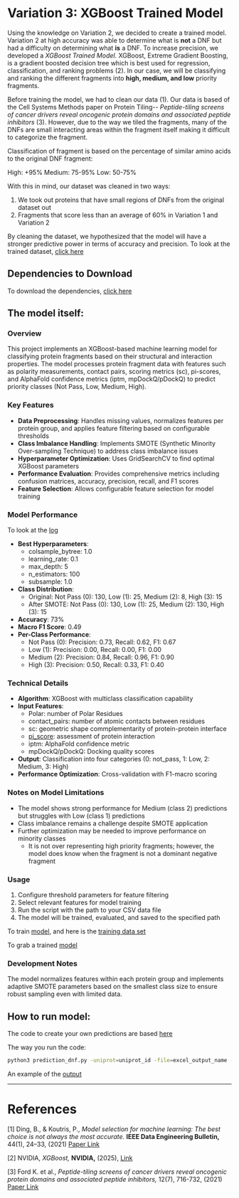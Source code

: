 # Variation 3: XGBoost Trained Model
Using the knowledge on Variation 2, we decided to create a trained model. Variation 2 at high accuracy was able to determine what is **not** a DNF but had a difficulty on determining what **is** a DNF. To increase precision, we developed a *XGBoost Trained Model.* XGBoost, Extreme Gradient Boosting, is a gradient boosted decision tree which is best used for regression, classification, and ranking problems (2). In our case, we will be classifying and ranking the different fragments into **high, medium, and low** priority fragments. 

Before training the model, we had to clean our data (1). Our data is based of the Cell Systems Methods paper on Protein Tiling-- *Peptide-tiling screens of cancer drivers reveal oncogenic protein domains and associated peptide inhibitors* (3). However, due to the way we tiled the fragments, many of the DNFs are small interacting areas within the fragment itself making it difficult to categorize the fragment. 

Classification of fragment is based on the percentage of similar amino acids to the original DNF fragment:

High: +95%
Medium: 75-95%
Low: 50-75%

With this in mind, our dataset was cleaned in two ways:
1. We took out proteins that have small regions of DNFs from the original dataset out
2. Fragments that score less than an average of 60% in Variation 1 and Variation 2

By cleaning the dataset, we hypothesized that the model will have a stronger predictive power in terms of accuracy and precision. To look at the trained dataset, [click here](library_dnf.csv)


## Dependencies to Download
To download the dependencies, [click here](xgboost.yml)

## The model itself:
### Overview
This project implements an XGBoost-based machine learning model for classifying protein fragments based on their structural and interaction properties. The model processes protein fragment data with features such as polarity measurements, contact pairs, scoring metrics (sc), pi-scores, and AlphaFold confidence metrics (iptm, mpDockQ/pDockQ) to predict priority classes (Not Pass, Low, Medium, High).

### Key Features
- **Data Preprocessing**: Handles missing values, normalizes features per protein group, and applies feature filtering based on configurable thresholds
- **Class Imbalance Handling**: Implements SMOTE (Synthetic Minority Over-sampling Technique) to address class imbalance issues
- **Hyperparameter Optimization**: Uses GridSearchCV to find optimal XGBoost parameters
- **Performance Evaluation**: Provides comprehensive metrics including confusion matrices, accuracy, precision, recall, and F1 scores
- **Feature Selection**: Allows configurable feature selection for model training

### Model Performance
To look at the [log](training_info.log)
- **Best Hyperparameters**: 
  - colsample_bytree: 1.0
  - learning_rate: 0.1
  - max_depth: 5
  - n_estimators: 100
  - subsample: 1.0
- **Class Distribution**:
  - Original: Not Pass (0): 130, Low (1): 25, Medium (2): 8, High (3): 15
  - After SMOTE: Not Pass (0): 130, Low (1): 25, Medium (2): 130, High (3): 15
- **Accuracy**: 73%
- **Macro F1 Score**: 0.49
- **Per-Class Performance**:
  - Not Pass (0): Precision: 0.73, Recall: 0.62, F1: 0.67
  - Low (1): Precision: 0.00, Recall: 0.00, F1: 0.00
  - Medium (2): Precision: 0.84, Recall: 0.96, F1: 0.90
  - High (3): Precision: 0.50, Recall: 0.33, F1: 0.40

### Technical Details
- **Algorithm**: XGBoost with multiclass classification capability
- **Input Features**:
  - Polar: number of Polar Residues
  - contact_pairs: number of atomic contacts between residues 
  - sc: geometric shape commplementarity of protein-protein interface
  - [pi_score](https://www.nature.com/articles/s41467-021-23692-x): assessment of protein interaction 
  - iptm: AlphaFold confidence metric
  - mpDockQ/pDockQ: Docking quality scores
- **Output**: Classification into four categories (0: not_pass, 1: Low, 2: Medium, 3: High)
- **Performance Optimization**: Cross-validation with F1-macro scoring

### Notes on Model Limitations
- The model shows strong performance for Medium (class 2) predictions but struggles with Low (class 1) predictions
- Class imbalance remains a challenge despite SMOTE application
- Further optimization may be needed to improve performance on minority classes
    - It is not over representing high priority fragments; however, the model does know when the fragment is not a dominant negative fragment

### Usage
1. Configure threshold parameters for feature filtering
2. Select relevant features for model training
3. Run the script with the path to your CSV data file
4. The model will be trained, evaluated, and saved to the specified path

To train [model](model_creation.py), and here is the [training data set](library_dnf.csv)

To grab a trained [model](model_xgboost_moodel.pkl)

### Development Notes
The model normalizes features within each protein group and implements adaptive SMOTE parameters based on the smallest class size to ensure robust sampling even with limited data.

## How to run model:

The code to create your own predictions are based [here](prediction_dnf.py)

The way you run the code:
``` bash
python3 prediction_dnf.py -uniprot=uniprot_id -file=excel_output_name -excel=/path/to/AlphaPulldown/outputs
```

An example of the [output](../pipeline/example/flt3_version3_output.xlsx)

---
# References
[1] Ding, B., & Koutris, P., *Model selection for machine learning: The best choice is not always the most accurate.* **IEEE Data Engineering Bulletin,** 44(1), 24–33, (2021) [Paper Link](http://sites.computer.org/debull/A21mar/p24.pdf)

[2] NVIDIA, *XGBoost,* **NVIDIA,** (2025), [Link](https://www.nvidia.com/en-us/glossary/xgboost/)

[3] Ford K. et al., *Peptide-tiling screens of cancer drivers reveal oncogenic protein domains and associated peptide inhibitors,* 12(7), 716-732, (2021) [Paper Link](https://doi.org/10.1016/j.cels.2021.05.002)
